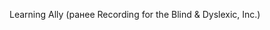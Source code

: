 <Token xmlns:xlink="http://www.w3.org/1999/xlink"><embeddedLabel xmlns="http://ddue.schemas.microsoft.com/authoring/2003/5">Learning Ally (ранее Recording for the Blind &amp; Dyslexic, Inc.) </embeddedLabel></Token>

<!--HONumber=Jun16_HO4-->


